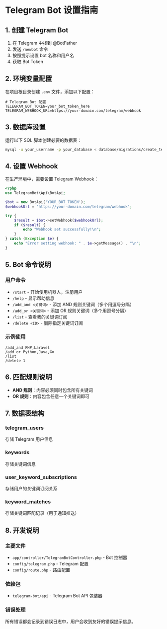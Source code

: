 # Telegram Bot 设置指南

## 1. 创建 Telegram Bot

1. 在 Telegram 中找到 @BotFather
2. 发送 `/newbot` 命令
3. 按照提示设置 bot 名称和用户名
4. 获取 Bot Token

## 2. 环境变量配置

在项目根目录创建 `.env` 文件，添加以下配置：

```env
# Telegram Bot 配置
TELEGRAM_BOT_TOKEN=your_bot_token_here
TELEGRAM_WEBHOOK_URL=https://your-domain.com/telegram/webhook
```

## 3. 数据库设置

运行以下 SQL 脚本创建必要的数据表：

```bash
mysql -u your_username -p your_database < database/migrations/create_telegram_tables.sql
```

## 4. 设置 Webhook

在生产环境中，需要设置 Telegram Webhook：

```php
<?php
use TelegramBot\Api\BotApi;

$bot = new BotApi('YOUR_BOT_TOKEN');
$webhookUrl = 'https://your-domain.com/telegram/webhook';

try {
    $result = $bot->setWebhook($webhookUrl);
    if ($result) {
        echo "Webhook set successfully!\n";
    }
} catch (Exception $e) {
    echo "Error setting webhook: " . $e->getMessage() . "\n";
}
```

## 5. Bot 命令说明

### 用户命令
- `/start` - 开始使用机器人，注册用户
- `/help` - 显示帮助信息
- `/add_and <关键词>` - 添加 AND 规则关键词（多个用逗号分隔）
- `/add_or <关键词>` - 添加 OR 规则关键词（多个用逗号分隔）
- `/list` - 查看我的关键词订阅
- `/delete <ID>` - 删除指定关键词订阅

### 示例使用
```
/add_and PHP,Laravel
/add_or Python,Java,Go
/list
/delete 1
```

## 6. 匹配规则说明

- **AND 规则**：内容必须同时包含所有关键词
- **OR 规则**：内容包含任意一个关键词即可

## 7. 数据表结构

### telegram_users
存储 Telegram 用户信息

### keywords
存储关键词信息

### user_keyword_subscriptions
存储用户的关键词订阅关系

### keyword_matches
存储关键词匹配记录（用于通知推送）

## 8. 开发说明

### 主要文件
- `app/controller/TelegramBotController.php` - Bot 控制器
- `config/telegram.php` - Telegram 配置
- `config/route.php` - 路由配置

### 依赖包
- `telegram-bot/api` - Telegram Bot API 包装器

### 错误处理
所有错误都会记录到错误日志中，用户会收到友好的错误提示信息。 